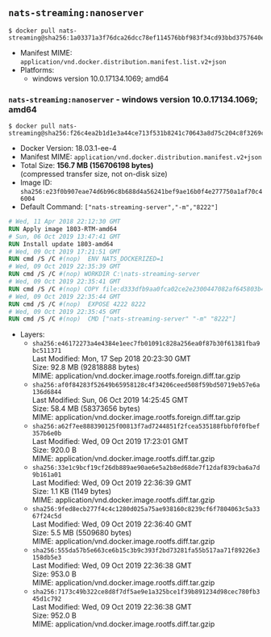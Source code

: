 ## `nats-streaming:nanoserver`

```console
$ docker pull nats-streaming@sha256:1a03371a3f76dca26dcc78ef114576bbf983f34cd93bbd3757640e082cc979a7
```

-	Manifest MIME: `application/vnd.docker.distribution.manifest.list.v2+json`
-	Platforms:
	-	windows version 10.0.17134.1069; amd64

### `nats-streaming:nanoserver` - windows version 10.0.17134.1069; amd64

```console
$ docker pull nats-streaming@sha256:f26c4ea2b1d1e3a44ce713f531b8241c70643a8d75c204c8f3269cf0a2cf8ae1
```

-	Docker Version: 18.03.1-ee-4
-	Manifest MIME: `application/vnd.docker.distribution.manifest.v2+json`
-	Total Size: **156.7 MB (156706198 bytes)**  
	(compressed transfer size, not on-disk size)
-	Image ID: `sha256:e23f0b907eae74d6b96c8b688d4a56241bef9ae16b0f4e277750a1af70c46004`
-	Default Command: `["nats-streaming-server","-m","8222"]`

```dockerfile
# Wed, 11 Apr 2018 22:12:30 GMT
RUN Apply image 1803-RTM-amd64
# Sun, 06 Oct 2019 13:47:41 GMT
RUN Install update 1803-amd64
# Wed, 09 Oct 2019 17:21:51 GMT
RUN cmd /S /C #(nop)  ENV NATS_DOCKERIZED=1
# Wed, 09 Oct 2019 22:35:39 GMT
RUN cmd /S /C #(nop) WORKDIR C:\nats-streaming-server
# Wed, 09 Oct 2019 22:35:41 GMT
RUN cmd /S /C #(nop) COPY file:d333dfb9aa0fca02ce2e2300447082af645803b49703ee1671951f7dba266042 in nats-streaming-server.exe 
# Wed, 09 Oct 2019 22:35:44 GMT
RUN cmd /S /C #(nop)  EXPOSE 4222 8222
# Wed, 09 Oct 2019 22:35:45 GMT
RUN cmd /S /C #(nop)  CMD ["nats-streaming-server" "-m" "8222"]
```

-	Layers:
	-	`sha256:e46172273a4e4384e1eec7fb01091c828a256ea0f87b30f61381fba9bc511371`  
		Last Modified: Mon, 17 Sep 2018 20:23:30 GMT  
		Size: 92.8 MB (92818888 bytes)  
		MIME: application/vnd.docker.image.rootfs.foreign.diff.tar.gzip
	-	`sha256:af0f84283f52649b65958128c4f34206ceed508f59bd50719eb57e6a136d6844`  
		Last Modified: Sun, 06 Oct 2019 14:25:45 GMT  
		Size: 58.4 MB (58373656 bytes)  
		MIME: application/vnd.docker.image.rootfs.foreign.diff.tar.gzip
	-	`sha256:a62f7ee888390125f00813f7ad7244851f2fcea535188fbbf0f0fbef357b6e0b`  
		Last Modified: Wed, 09 Oct 2019 17:23:01 GMT  
		Size: 920.0 B  
		MIME: application/vnd.docker.image.rootfs.diff.tar.gzip
	-	`sha256:33e1c9bcf19cf26db889ae90ae6e5a2b8ed68de7f12daf839cba6a7d9b161a01`  
		Last Modified: Wed, 09 Oct 2019 22:36:39 GMT  
		Size: 1.1 KB (1149 bytes)  
		MIME: application/vnd.docker.image.rootfs.diff.tar.gzip
	-	`sha256:9fed8ecb277f4c4c1280d025a75ae938160c8239cf6f7804063c5a3367f24c5d`  
		Last Modified: Wed, 09 Oct 2019 22:36:40 GMT  
		Size: 5.5 MB (5509680 bytes)  
		MIME: application/vnd.docker.image.rootfs.diff.tar.gzip
	-	`sha256:555da57b5e663ce6b15c3b9c393f2bd73281fa55b517aa71f89226e3158db5e3`  
		Last Modified: Wed, 09 Oct 2019 22:36:38 GMT  
		Size: 953.0 B  
		MIME: application/vnd.docker.image.rootfs.diff.tar.gzip
	-	`sha256:7173c49b322ce8d8f7df5ae9e1a325bce1f39b891234d98cec780fb345d1c792`  
		Last Modified: Wed, 09 Oct 2019 22:36:38 GMT  
		Size: 952.0 B  
		MIME: application/vnd.docker.image.rootfs.diff.tar.gzip
